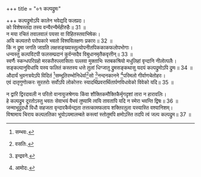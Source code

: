 +++
title = "०१ कल्पद्रुमः"

+++
कल्पद्रुमोऽपि कालेन भवेद्यदि फलप्रदः।  
को विशेषस्तदा तस्य वन्यैरन्यैर्महीरुहैः॥ 31 ॥  
न मया रचितं तवालवालं पयसा वा विहितस्तवाभिषेकः।  
अयि कल्पतरो परोपकारे भवतो विश्वविलक्षणः प्रकारः॥ 32 ॥  
किं न द्रुमा जगति जाग्रति लक्षसङ्ख्यास्तुल्योपनीतपिककाकफलोपभोगाः।  
धन्यस्तु कल्पविटपी फलसम्प्रदानं कुर्वन्सदैव विबुधानमृतैकवृत्तीन्॥ 33 ॥  
स्वर्णैः स्कन्धपरिग्रहो मरकतैरुल्लासिताः पल्लवा मुक्ताभिः स्तबकश्रियो मधुलिहां वृन्दानि नीलोत्पलैः।  
सङ्कल्पानुविधायि यस्य फलितं कस्तस्य धत्ते तुलां धिग्जातु द्रुमसङ्कथासु यदयं कल्पद्रुमोऽपि द्रुमः॥ 34 ॥  
औदार्यं भुवनत्रयेऽपि विदितं [^1]सम्भूतिरम्भोनिधेर्वा[^2]सो [^3]नन्दनकानने [^4]परिमलो गीर्वाणचेतोहरः।  
एवं दातृगुणोत्करः सुरतरोः सर्वोऽपि लोकोत्तरः स्यादर्थिप्रवरार्थितार्पणविधावेको विवेको यदि॥ 35 ॥  
  
[^1]: सम्भवः.

[^2]: वसतिः.

[^3]: इन्द्रवने.

[^4]: आमोदः.

न द्वारि द्विरदावली न परितो वानायुजश्रेणयः किंवा शौक्तिकमौक्तिकैर्मृगदृशां तारा न हारावलिः।  
हे कल्पद्रुम दूरतोऽस्तु भवतः सेवाभयं वैभवं तुष्यामि त्वयि तावतापि यदि न स्मेरा भवन्ति द्विषः॥ 36 ॥  
जन्माभूदुदधौ विधौ सहजता वृन्दारकैर्वन्द्यता तत्तत्कामफलाय शक्तिरतुला यस्यास्ति वश्यानिशम्।  
विश्रामाय चिराय कल्पलतिका भूयोऽयमालम्बते कस्त्वां स्तोतुमपि क्षमोऽस्ति तदपि त्वं जल्प कल्पद्रुम॥ 37 ॥  